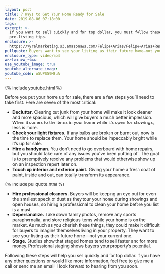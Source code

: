 ```yaml
---
layout: post
title: 7 Ways to Get Your Home Ready for Sale
date: 2019-08-06 07:18:00
tags:
excerpt: >-
  If you want to sell quickly and for top dollar, you must follow these seven
  pre-listing tips.
enclosure: >-
  https://vyralmarketing.s3.amazonaws.com/Felipe+Arias/Felipe+Arias+Real+Estate+_+7+Ways+to+Get+Your+Home+Ready+for+Sale.mp4
pullquote: Buyers want to see your listing as their future home—not your current one.
enclosure_type: video/mp4
enclosure_time:
use_youtube_image: true
youtube_alternate_image:
youtube_code: o5UPS59M8uA
---
```


{% include youtube.html %}

Before you put your home up for sale, there are a few steps you’ll need to take first. Here are seven of the most critical:&nbsp;

* **Declutter.** Clearing out junk from your home will make it look cleaner and more spacious, which will give buyers a much better impression. When it comes to the items in your home while it’s open for showings, less is more.&nbsp;
* **Check your light fixtures.** If any bulbs are broken or burnt out, now is the time to replace them. Your home should be impeccably bright while it’s up for sale.&nbsp;
* **Hire a handyman.** You don’t need to go overboard with home repairs, but you should take care of any issues you’ve been putting off. The goal is to preemptively resolve any problems that would otherwise show up on an inspection report later on.&nbsp;
* **Touch up interior and exterior paint.** Giving your home a fresh coat of paint, inside and out, can totally transform its appearance.&nbsp;

{% include pullquote.html %}

* **Hire professional cleaners.** Buyers will be keeping an eye out for even the smallest speck of dust as they tour your home during showings and open houses, so hiring a professional to clean your home before you list is a must.&nbsp;
* **Depersonalize.** Take down family photos, remove any sports paraphernalia, and store religious items while your home is on the market. As much as you cherish these things, they could make it difficult for buyers to imagine themselves living in your property. They want to see your listing as their future home—not your current one.&nbsp;
* **Stage.** Studies show that staged homes tend to sell faster and for more money. Professional staging shows buyers your property’s potential.

Following these steps will help you sell quickly and for top dollar. If you have any other questions or would like more information, feel free to give me a call or send me an email. I look forward to hearing from you soon.